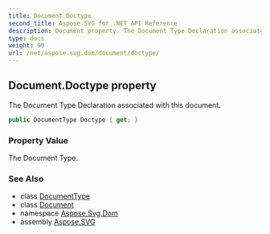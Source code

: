 ```yaml
---
title: Document.Doctype
second_title: Aspose.SVG for .NET API Reference
description: Document property. The Document Type Declaration associated with this document
type: docs
weight: 90
url: /net/aspose.svg.dom/document/doctype/
---
```

## Document.Doctype property

The Document Type Declaration associated with this document.

```csharp
public DocumentType Doctype { get; }
```

### Property Value

The Document Type.

### See Also

* class [DocumentType](../../documenttype/)
* class [Document](../)
* namespace [Aspose.Svg.Dom](../../../aspose.svg.dom/)
* assembly [Aspose.SVG](../../../)
